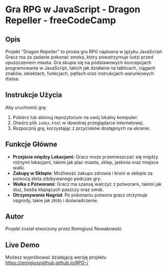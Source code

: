 # Gra RPG w JavaScript - Dragon Repeller - freeCodeCamp

## Opis
Projekt "Dragon Repeller" to prosta gra RPG napisana w języku JavaScript. Gracz ma za zadanie pokonać smoka, który powstrzymuje ludzi przed opuszczeniem miasta. Gra skupia się na podstawowych koncepcjach programowania w JavaScript, takich jak działania na tablicach, ciągach znaków, obiektach, funkcjach, pętlach oraz instrukcjach warunkowych if/else.

## Instrukcje Użycia
Aby uruchomić grę:
1. Pobierz lub sklonuj repozytorium na swój lokalny komputer.
2. Otwórz plik `index.html` w dowolnej przeglądarce internetowej.
3. Rozpocznij grę, korzystając z przycisków dostępnych na ekranie.

## Funkcje Główne
- **Przejście między Lokacjami**: Gracz może przemieszczać się między różnymi lokacjami, takimi jak plac miasta, sklep, jaskinia oraz miejsce walki.
- **Zakupy w Sklepie**: Możliwość zakupu zdrowia i broni w sklepie za pomocą złota zdobywanego podczas gry.
- **Walka z Potworami**: Gracz ma szansę walczyć z potworami, takimi jak śluz, bestia kłapiących paszczy oraz smok.
- **Otrzymywanie Nagród**: Po pokonaniu potwora gracz otrzymuje nagrody, takie jak złoto i doświadczenie.

## Autor
Projekt został stworzony przez Remigiusz Nowakowski.

## Live Demo
Możesz wypróbować działającą wersję projektu https://remigiuszgithub.github.io/RPG-/
